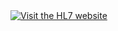 <!--
<a id="your-logo" no-external="true" href="http://www.hl7.org">
<img height="50" alt="visit the hl7 website" width="42" src="assets/images/hl7-logo.png"/>
</a>

your logo here

[![visit our website](assets/images/org_logo.png)](your web site.html)
{: .img-responsive #org_logo}

can only resize using html  or css ;-(

-->

<a id="your-logo" no-external="true" href="http://www.hl7.org">
<img alt="Visit the HL7 website" class="img-responsive project-logo" src="assets/images/hl7-logo.png"/>
</a>

